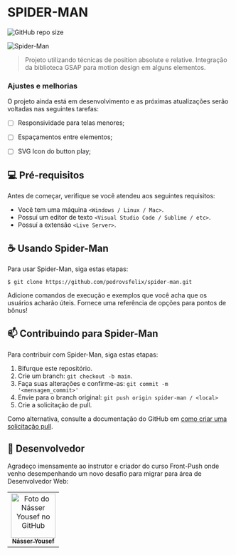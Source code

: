 # SPIDER-MAN

![GitHub repo size](https://img.shields.io/github/repo-size/pedrovsfelix/spider-man)

<img src="https://i.ibb.co/TvNtcv0/spider-man.png" style="max-height: 430px;" alt="Spider-Man">

> Projeto utilizando técnicas de position absolute e relative. Integração da biblioteca GSAP para motion design em alguns elementos.

### Ajustes e melhorias

O projeto ainda está em desenvolvimento e as próximas atualizações serão voltadas nas seguintes tarefas:

- [ ]  Responsividade para telas menores;
- [ ]  Espaçamentos entre elementos;
- [ ]  SVG Icon do button play;


## 💻 Pré-requisitos

Antes de começar, verifique se você atendeu aos seguintes requisitos:

- Você tem uma máquina `<Windows / Linux / Mac>`.
- Possuí um editor de texto `<Visual Studio Code / Sublime / etc>`. 
- Possuí a extensão `<Live Server>`.

## ☕ Usando Spider-Man

Para usar Spider-Man, siga estas etapas:

```
$ git clone https://github.com/pedrovsfelix/spider-man.git
```

Adicione comandos de execução e exemplos que você acha que os usuários acharão úteis. Fornece uma referência de opções para pontos de bônus!

## 📫 Contribuindo para Spider-Man

Para contribuir com Spider-Man, siga estas etapas:

1. Bifurque este repositório.
2. Crie um branch: `git checkout -b main`.
3. Faça suas alterações e confirme-as: `git commit -m '<mensagem_commit>'`
4. Envie para o branch original: `git push origin spider-man / <local>`
5. Crie a solicitação de pull.

Como alternativa, consulte a documentação do GitHub em [como criar uma solicitação pull](https://help.github.com/en/github/collaborating-with-issues-and-pull-requests/creating-a-pull-request).

## 🤝 Desenvolvedor

Agradeço imensamente ao instrutor e criador do curso Front-Push onde venho desempenhando um novo desafio para migrar para área de Desenvolvedor Web:

<table>
  <tr>
    <td align="center">
      <a href="https://github.com/nyousefali" title="defina o titulo do link">
        <img src="https://avatars.githubusercontent.com/u/26264194?v=4" width="100px;" alt="Foto do Násser Yousef no GitHub"/><br>
        <sub>
          <b>Násser Yousef</b>
        </sub>
      </a>
    </td>
  </tr>
</table>
